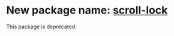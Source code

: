 # New package name: [scroll-lock](https://github.com/FL3NKEY/scroll-lock)
This package is deprecated.
